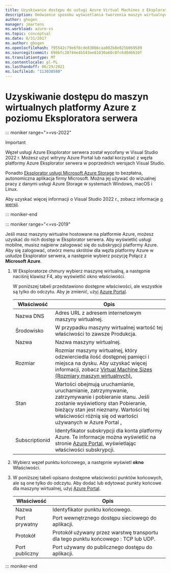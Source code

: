 ```yaml
---
title: Uzyskiwanie dostępu do usługi Azure Virtual Machines z Eksplorator serwera | Microsoft Docs
description: Omówienie sposobu wyświetlania tworzenia maszyn wirtualnych platformy Azure i zarządzania nimi w usłudze Eksplorator serwera w Visual Studio.
author: ghogen
manager: jmartens
ms.workload: azure-vs
ms.topic: conceptual
ms.date: 8/31/2017
ms.author: ghogen
ms.openlocfilehash: f95542c79e6f8cde83866caa082b8e025b069589
ms.sourcegitcommit: 690bfc20744e4b543ee81030a60c8fc6d0d6610f
ms.translationtype: MT
ms.contentlocale: pl-PL
ms.lasthandoff: 06/29/2021
ms.locfileid: "113038580"
---
```

# <a name="accessing-azure-virtual-machines-from-server-explorer"></a>Uzyskiwanie dostępu do maszyn wirtualnych platformy Azure z poziomu Eksploratora serwera

::: moniker range=">=vs-2022"
> [!Important]
> Węzeł usługi Azure Eksplorator serwera został wycofany w Visual Studio 2022 r. Możesz użyć witryny Azure Portal lub nadal korzystać z węzła platformy Azure Eksplorator serwera w poprzednich wersjach Visual Studio.
>
> Ponadto [Eksplorator usługi Microsoft Azure Storage](/azure/vs-azure-tools-storage-manage-with-storage-explorer) to bezpłatna, autonomiczna aplikacja firmy Microsoft. Można jej używać do wizualnej pracy z danymi usługi Azure Storage w systemach Windows, macOS i Linux.
>
> Aby uzyskać więcej informacji o Visual Studio 2022 r., zobacz informacje [o wersji](/visualstudio/releases/2022/release-notes-preview/).

::: moniker-end

::: moniker range="<=vs-2019"

Jeśli masz maszyny wirtualne hostowane na platformie Azure, możesz uzyskać do nich dostęp w Eksplorator serwera. Aby wyświetlić usługi mobilne, musisz najpierw zalogować się do subskrypcji platformy Azure. Aby się zalogować, otwórz menu skrótów dla węzła platformy Azure w usłudze Eksplorator serwera, a następnie wybierz pozycję Połącz z **Microsoft Azure**.

1. W Eksploratorze chmury wybierz maszynę wirtualną, a następnie naciśnij klawisz F4, aby wyświetlić okno właściwości.

    W poniższej tabeli przedstawiono dostępne właściwości, ale wszystkie są tylko do odczytu. Aby je zmienić, użyj [Azure Portal](https://portal.azure.com).

   | Właściwość | Opis |
   | --- | --- |
   | Nazwa DNS |Adres URL z adresem internetowym maszyny wirtualnej. |
   | Środowisko |W przypadku maszyny wirtualnej wartość tej właściwości to zawsze Produkcja. |
   | Nazwa |Nazwa maszyny wirtualnej. |
   | Rozmiar |Rozmiar maszyny wirtualnej, który odzwierciedla ilość dostępnej pamięci i miejsca na dysku. Aby uzyskać więcej informacji, zobacz [Virtual Machine Sizes (Rozmiary maszyn wirtualnych).](/azure/cloud-services/cloud-services-sizes-specs) |
   | Stan |Wartości obejmują uruchamianie, uruchamianie, zatrzymywanie, zatrzymywanie i pobieranie stanu. Jeśli zostanie wyświetlony stan Pobieranie, bieżący stan jest nieznany. Wartości tej właściwości różnią się od wartości używanych w Azure Portal [.](https://portal.azure.com) |
   | Subscriptionid |Identyfikator subskrypcji dla konta platformy Azure. Te informacje można wyświetlić na stronie [Azure Portal,](https://portal.azure.com) wyświetlając właściwości subskrypcji. |
2. Wybierz węzeł punktu końcowego, a następnie wyświetl **okno** Właściwości.
3. W poniższej tabeli opisano dostępne właściwości punktów końcowych, ale są one tylko do odczytu. Aby dodać lub edytować punkty końcowe dla maszyny wirtualnej, użyj [Azure Portal](https://portal.azure.com).

   | Właściwość | Opis |
   | --- | --- |
   | Nazwa |Identyfikator punktu końcowego. |
   | Port prywatny |Port wewnętrznego dostępu sieciowego do aplikacji. |
   | Protokół |Protokół używany przez warstwę transportu dla tego punktu końcowego : TCP lub UDP. |
   | Port publiczny |Port używany do publicznego dostępu do aplikacji. |

::: moniker-end